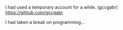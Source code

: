 I had used a temporary account for a while. (gccgabr) https://github.com/gccgabr

I had taken a break on programming...
